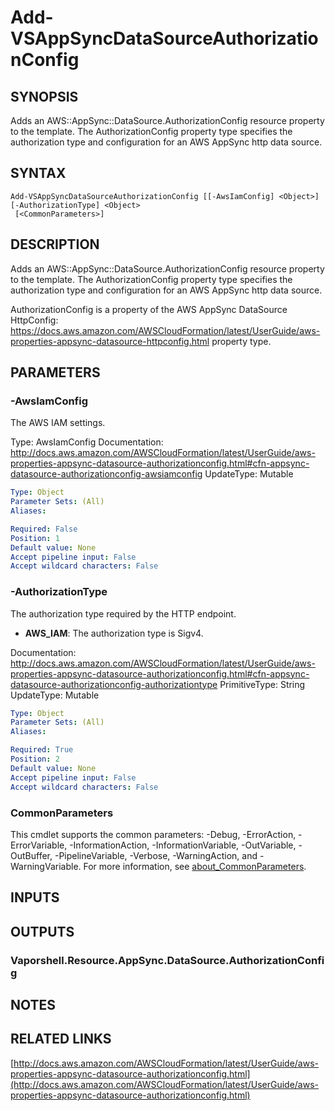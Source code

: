 # Add-VSAppSyncDataSourceAuthorizationConfig

## SYNOPSIS
Adds an AWS::AppSync::DataSource.AuthorizationConfig resource property to the template.
The AuthorizationConfig property type specifies the authorization type and configuration for an AWS AppSync http data source.

## SYNTAX

```
Add-VSAppSyncDataSourceAuthorizationConfig [[-AwsIamConfig] <Object>] [-AuthorizationType] <Object>
 [<CommonParameters>]
```

## DESCRIPTION
Adds an AWS::AppSync::DataSource.AuthorizationConfig resource property to the template.
The AuthorizationConfig property type specifies the authorization type and configuration for an AWS AppSync http data source.

AuthorizationConfig is a property of the AWS AppSync DataSource HttpConfig: https://docs.aws.amazon.com/AWSCloudFormation/latest/UserGuide/aws-properties-appsync-datasource-httpconfig.html property type.

## PARAMETERS

### -AwsIamConfig
The AWS IAM settings.

Type: AwsIamConfig
Documentation: http://docs.aws.amazon.com/AWSCloudFormation/latest/UserGuide/aws-properties-appsync-datasource-authorizationconfig.html#cfn-appsync-datasource-authorizationconfig-awsiamconfig
UpdateType: Mutable

```yaml
Type: Object
Parameter Sets: (All)
Aliases:

Required: False
Position: 1
Default value: None
Accept pipeline input: False
Accept wildcard characters: False
```

### -AuthorizationType
The authorization type required by the HTTP endpoint.
+  **AWS_IAM**: The authorization type is Sigv4.

Documentation: http://docs.aws.amazon.com/AWSCloudFormation/latest/UserGuide/aws-properties-appsync-datasource-authorizationconfig.html#cfn-appsync-datasource-authorizationconfig-authorizationtype
PrimitiveType: String
UpdateType: Mutable

```yaml
Type: Object
Parameter Sets: (All)
Aliases:

Required: True
Position: 2
Default value: None
Accept pipeline input: False
Accept wildcard characters: False
```

### CommonParameters
This cmdlet supports the common parameters: -Debug, -ErrorAction, -ErrorVariable, -InformationAction, -InformationVariable, -OutVariable, -OutBuffer, -PipelineVariable, -Verbose, -WarningAction, and -WarningVariable. For more information, see [about_CommonParameters](http://go.microsoft.com/fwlink/?LinkID=113216).

## INPUTS

## OUTPUTS

### Vaporshell.Resource.AppSync.DataSource.AuthorizationConfig
## NOTES

## RELATED LINKS

[http://docs.aws.amazon.com/AWSCloudFormation/latest/UserGuide/aws-properties-appsync-datasource-authorizationconfig.html](http://docs.aws.amazon.com/AWSCloudFormation/latest/UserGuide/aws-properties-appsync-datasource-authorizationconfig.html)

